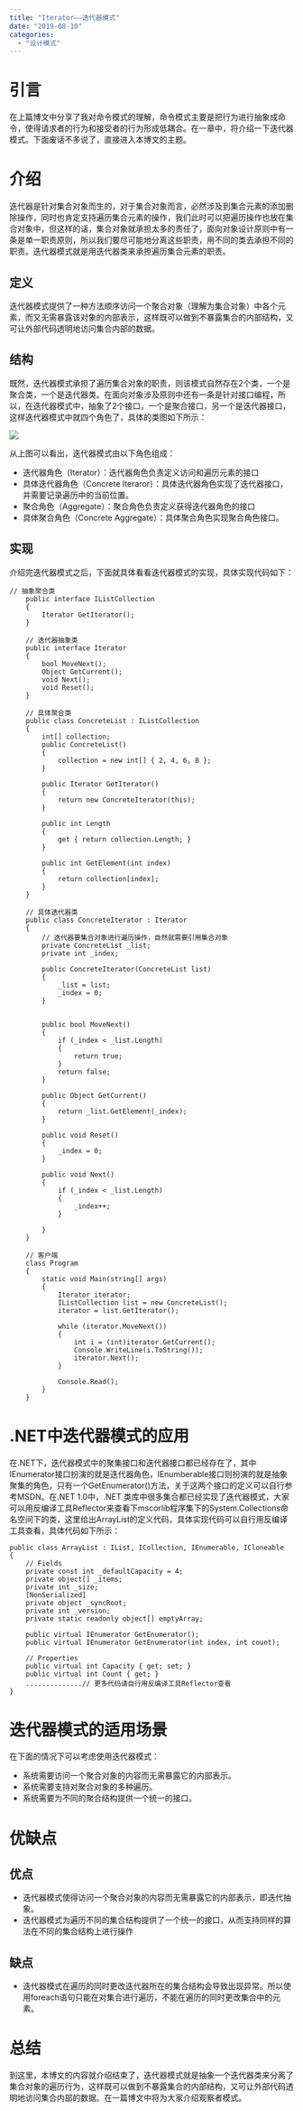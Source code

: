 ```yaml
---
title: "Iterator——迭代器模式"
date: "2019-08-10"
categories: 
  - "设计模式"
---
```


# 引言

在上篇博文中分享了我对命令模式的理解，命令模式主要是把行为进行抽象成命令，使得请求者的行为和接受者的行为形成低耦合。在一章中，将介绍一下迭代器模式。下面废话不多说了，直接进入本博文的主题。

# 介绍

迭代器是针对集合对象而生的，对于集合对象而言，必然涉及到集合元素的添加删除操作，同时也肯定支持遍历集合元素的操作，我们此时可以把遍历操作也放在集合对象中，但这样的话，集合对象就承担太多的责任了，面向对象设计原则中有一条是单一职责原则，所以我们要尽可能地分离这些职责，用不同的类去承担不同的职责。迭代器模式就是用迭代器类来承担遍历集合元素的职责。

## 定义

迭代器模式提供了一种方法顺序访问一个聚合对象（理解为集合对象）中各个元素，而又无需暴露该对象的内部表示，这样既可以做到不暴露集合的内部结构，又可让外部代码透明地访问集合内部的数据。

## 结构

既然，迭代器模式承担了遍历集合对象的职责，则该模式自然存在2个类，一个是聚合类，一个是迭代器类。在面向对象涉及原则中还有一条是针对接口编程，所以，在迭代器模式中，抽象了2个接口，一个是聚合接口，另一个是迭代器接口，这样迭代器模式中就四个角色了，具体的类图如下所示：

[![](images/092308248563906-1.png)](http://127.0.0.1/?attachment_id=4042)

从上图可以看出，迭代器模式由以下角色组成：

- 迭代器角色（Iterator）：迭代器角色负责定义访问和遍历元素的接口
- 具体迭代器角色（Concrete Iteraror）：具体迭代器角色实现了迭代器接口，并需要记录遍历中的当前位置。
- 聚合角色（Aggregate）：聚合角色负责定义获得迭代器角色的接口
- 具体聚合角色（Concrete Aggregate）：具体聚合角色实现聚合角色接口。

## 实现

介绍完迭代器模式之后，下面就具体看看迭代器模式的实现，具体实现代码如下：

```
// 抽象聚合类
    public interface IListCollection
    {
        Iterator GetIterator();
    }

    // 迭代器抽象类
    public interface Iterator
    {
        bool MoveNext();
        Object GetCurrent();
        void Next();
        void Reset();
    }

    // 具体聚合类
    public class ConcreteList : IListCollection
    {
        int[] collection;
        public ConcreteList()
        {
            collection = new int[] { 2, 4, 6, 8 };
        }

        public Iterator GetIterator()
        {
            return new ConcreteIterator(this);
        }

        public int Length
        {
            get { return collection.Length; }
        }

        public int GetElement(int index)
        {
            return collection[index];
        }
    }

    // 具体迭代器类
    public class ConcreteIterator : Iterator
    {
        // 迭代器要集合对象进行遍历操作，自然就需要引用集合对象
        private ConcreteList _list;
        private int _index;

        public ConcreteIterator(ConcreteList list)
        {
            _list = list;
            _index = 0;
        }


        public bool MoveNext()
        {
            if (_index < _list.Length)
            {
                return true;
            }
            return false;
        }

        public Object GetCurrent()
        {
            return _list.GetElement(_index);
        }

        public void Reset()
        {
            _index = 0;
        }

        public void Next()
        {
            if (_index < _list.Length)
            {
                _index++;
            }
                
        }
    }

    // 客户端
    class Program
    {
        static void Main(string[] args)
        {
            Iterator iterator;
            IListCollection list = new ConcreteList();
            iterator = list.GetIterator();

            while (iterator.MoveNext())
            {
                int i = (int)iterator.GetCurrent();
                Console.WriteLine(i.ToString());
                iterator.Next();
            }

            Console.Read();
        }
    }
```

# .NET中迭代器模式的应用

在.NET下，迭代器模式中的聚集接口和迭代器接口都已经存在了，其中IEnumerator接口扮演的就是迭代器角色，IEnumberable接口则扮演的就是抽象聚集的角色，只有一个GetEnumerator()方法，关于这两个接口的定义可以自行参考MSDN。在.NET 1.0中，.NET 类库中很多集合都已经实现了迭代器模式，大家可以用反编译工具Reflector来查看下mscorlib程序集下的System.Collections命名空间下的类，这里给出ArrayList的定义代码，具体实现代码可以自行用反编译工具查看，具体代码如下所示：

```
public class ArrayList : IList, ICollection, IEnumerable, ICloneable
{
    // Fields
    private const int _defaultCapacity = 4;
    private object[] _items;
    private int _size;
    [NonSerialized]
    private object _syncRoot;
    private int _version;
    private static readonly object[] emptyArray;

    public virtual IEnumerator GetEnumerator();
    public virtual IEnumerator GetEnumerator(int index, int count);

    // Properties
    public virtual int Capacity { get; set; }
    public virtual int Count { get; }
    ..............// 更多代码请自行用反编译工具Reflector查看
}
```

# 迭代器模式的适用场景

在下面的情况下可以考虑使用迭代器模式：

- 系统需要访问一个聚合对象的内容而无需暴露它的内部表示。
- 系统需要支持对聚合对象的多种遍历。
- 系统需要为不同的聚合结构提供一个统一的接口。

# 优缺点

## 优点

- 迭代器模式使得访问一个聚合对象的内容而无需暴露它的内部表示，即迭代抽象。
- 迭代器模式为遍历不同的集合结构提供了一个统一的接口，从而支持同样的算法在不同的集合结构上进行操作

## 缺点

- 迭代器模式在遍历的同时更改迭代器所在的集合结构会导致出现异常。所以使用foreach语句只能在对集合进行遍历，不能在遍历的同时更改集合中的元素。

# 总结

到这里，本博文的内容就介绍结束了，迭代器模式就是抽象一个迭代器类来分离了集合对象的遍历行为，这样既可以做到不暴露集合的内部结构，又可让外部代码透明地访问集合内部的数据。在一篇博文中将为大家介绍观察者模式。
